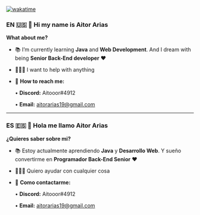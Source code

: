 [![wakatime](https://wakatime.com/badge/user/0e5fc4a6-d1bf-4e12-be60-96f33e7a90e4.svg)](https://wakatime.com/@0e5fc4a6-d1bf-4e12-be60-96f33e7a90e4)

### EN 🇺🇸 👋 Hi my name is Aitor Arias

<b>What about me?</b>

- 📚 I’m currently learning <b>Java</b> and <b>Web Development</b>. And I dream with being <b>Senior Back-End developer</b> ❤️

- 🙋🏽‍♂️ I want to help with anything

- 📩 <b>How to reach me:</b>

   • <b>Discord:</b> Aitooor#4912

   • <b>Email:</b> aitorarias19@gmail.com
<hr>

### ES 🇪🇸 👋 Hola me llamo Aitor Arias

<b>¿Quieres saber sobre mi?</b>

- 📚 Estoy actualmente aprendiendo <b>Java</b> y <b>Desarrollo Web</b>. Y sueño convertirme en <b>Programador Back-End Senior</b> ❤️

- 🙋🏽‍♂️ Quiero ayudar con cualquier cosa

- 📩 <b>Como contactarme:</b>

   • <b>Discord:</b> Aitooor#4912

   • <b>Email:</b> aitorarias19@gmail.com
